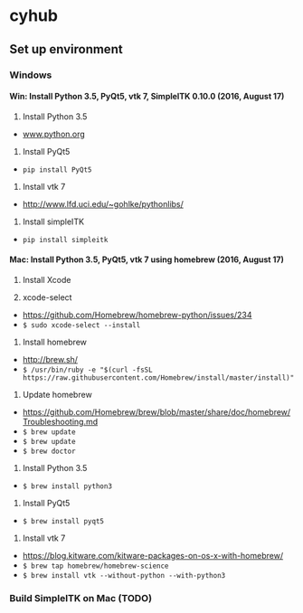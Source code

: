 # cyhub

## Set up environment

### Windows

#### Win: Install Python 3.5, PyQt5, vtk 7, SimpleITK 0.10.0 (2016, August 17)

1. Install Python 3.5
  * www.python.org

1. Install PyQt5
  * ```pip install PyQt5```

1. Install vtk 7
  * http://www.lfd.uci.edu/~gohlke/pythonlibs/

1. Install simpleITK
  * ```pip install simpleitk```

#### Mac: Install Python 3.5, PyQt5, vtk 7 using homebrew (2016, August 17)

1. Install Xcode

1. xcode-select
  * https://github.com/Homebrew/homebrew-python/issues/234
  * ```$ sudo xcode-select --install```

1. Install homebrew
  * http://brew.sh/
  * ```$ /usr/bin/ruby -e "$(curl -fsSL https://raw.githubusercontent.com/Homebrew/install/master/install)"```

1. Update homebrew
  * https://github.com/Homebrew/brew/blob/master/share/doc/homebrew/Troubleshooting.md
  * ```$ brew update```
  * ```$ brew update```
  * ```$ brew doctor```
 
1. Install Python 3.5
  * ```$ brew install python3```

1. Install PyQt5
  * ```$ brew install pyqt5```

1. Install vtk 7
  * https://blog.kitware.com/kitware-packages-on-os-x-with-homebrew/
  * ```$ brew tap homebrew/homebrew-science```
  * ```$ brew install vtk --without-python --with-python3```


### Build SimpleITK on Mac (TODO)
